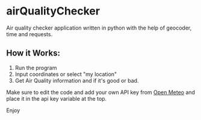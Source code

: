 # airQualityChecker
Air quality checker application written in python with the help of geocoder, time and requests.

## How it Works:

1. Run the program
2. Input coordinates or select "my location"
3. Get Air Quality information and if it's good or bad.

Make sure to edit the code and add your own API key from [Open Meteo](https://open-meteo.com/en/docs) and place it in the api key variable at the top.

Enjoy
